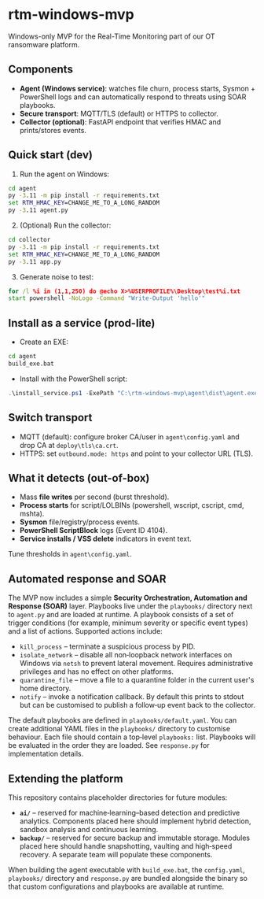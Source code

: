 # rtm-windows-mvp

Windows-only MVP for the Real-Time Monitoring part of our OT ransomware platform.

## Components
 - **Agent (Windows service)**: watches file churn, process starts, Sysmon + PowerShell logs and can automatically respond to threats using SOAR playbooks.
- **Secure transport**: MQTT/TLS (default) or HTTPS to collector.
- **Collector (optional)**: FastAPI endpoint that verifies HMAC and prints/stores events.

## Quick start (dev)

1) Run the agent on Windows:

```bat
cd agent
py -3.11 -m pip install -r requirements.txt
set RTM_HMAC_KEY=CHANGE_ME_TO_A_LONG_RANDOM
py -3.11 agent.py
```

2) (Optional) Run the collector:

```bat
cd collector
py -3.11 -m pip install -r requirements.txt
set RTM_HMAC_KEY=CHANGE_ME_TO_A_LONG_RANDOM
py -3.11 app.py
```

3) Generate noise to test:
```bat
for /l %i in (1,1,250) do @echo X>%USERPROFILE%\Desktop\test%i.txt
start powershell -NoLogo -Command "Write-Output 'hello'"
```

## Install as a service (prod-lite)

- Create an EXE:
```bat
cd agent
build_exe.bat
```

- Install with the PowerShell script:
```ps1
.\install_service.ps1 -ExePath "C:\rtm-windows-mvp\agent\dist\agent.exe" -HmacKey "YOUR_LONG_RANDOM"
```

## Switch transport
- MQTT (default): configure broker CA/user in `agent\config.yaml` and drop CA at `deploy\tls\ca.crt`.
- HTTPS: set `outbound.mode: https` and point to your collector URL (TLS).

## What it detects (out-of-box)
- Mass **file writes** per second (burst threshold).
- **Process starts** for script/LOLBINs (powershell, wscript, cscript, cmd, mshta).
- **Sysmon** file/registry/process events.
- **PowerShell ScriptBlock** logs (Event ID 4104).
- **Service installs / VSS delete** indicators in event text.

Tune thresholds in `agent\config.yaml`.

## Automated response and SOAR

The MVP now includes a simple **Security Orchestration, Automation and Response (SOAR)**
layer.  Playbooks live under the `playbooks/` directory next to
`agent.py` and are loaded at runtime.  A playbook consists of a set of
trigger conditions (for example, minimum severity or specific event types)
and a list of actions.  Supported actions include:

* `kill_process` – terminate a suspicious process by PID.
* `isolate_network` – disable all non‑loopback network interfaces on
  Windows via `netsh` to prevent lateral movement.  Requires
  administrative privileges and has no effect on other platforms.
* `quarantine_file` – move a file to a quarantine folder in the current
  user's home directory.
* `notify` – invoke a notification callback.  By default this prints to
  stdout but can be customised to publish a follow‑up event back to the
  collector.

The default playbooks are defined in `playbooks/default.yaml`.  You can
create additional YAML files in the `playbooks/` directory to customise
behaviour.  Each file should contain a top‑level `playbooks:` list.
Playbooks will be evaluated in the order they are loaded.  See
`response.py` for implementation details.

## Extending the platform

This repository contains placeholder directories for future modules:

* **`ai/`** – reserved for machine‑learning–based detection and predictive
  analytics.  Components placed here should implement hybrid detection,
  sandbox analysis and continuous learning.
* **`backup/`** – reserved for secure backup and immutable storage.
  Modules placed here should handle snapshotting, vaulting and
  high‑speed recovery.  A separate team will populate these
  components.

When building the agent executable with `build_exe.bat`, the
`config.yaml`, `playbooks/` directory and `response.py` are bundled
alongside the binary so that custom configurations and playbooks are
available at runtime.
